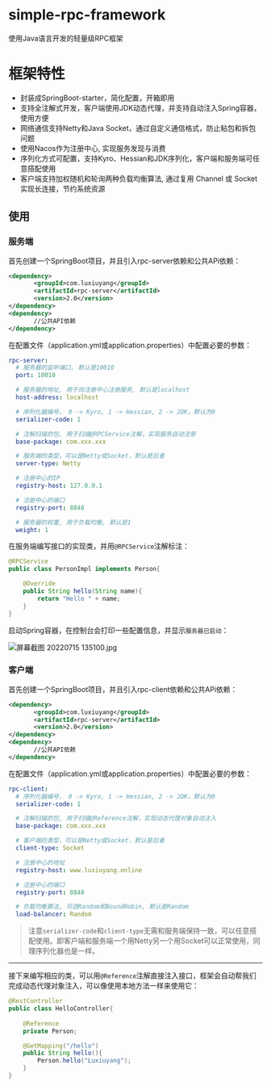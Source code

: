 # simple-rpc-framework
使用Java语言开发的轻量级RPC框架
# 框架特性
- 封装成SpringBoot-starter，简化配置，开箱即用
- 支持全注解式开发，客户端使用JDK动态代理，并支持自动注入Spring容器，使用方便
- 网络通信支持Netty和Java Socket，通过自定义通信格式，防止粘包和拆包问题
- 使用Nacos作为注册中心, 实现服务发现与消费
- 序列化方式可配置，支持Kyro、Hessian和JDK序列化，客户端和服务端可任意搭配使用
- 客户端支持加权随机和轮询两种负载均衡算法, 通过复用 Channel 或 Socket 实现长连接，节约系统资源

## 使用

### 服务端
首先创建一个SpringBoot项目，并且引入rpc-server依赖和公共APi依赖：
```xml
<dependency>
       <groupId>com.luxiuyang</groupId>
       <artifactId>rpc-server</artifactId>
       <version>2.0</version>
</dependency>
<dependency>
       //公共API依赖
</dependency>
```
在配置文件（application.yml或application.properties）中配置必要的参数：
```yml
rpc-server:
  # 服务器的监听端口, 默认是10010
  port: 10010

  # 服务器的地址, 用于向注册中心注册服务, 默认是localhost
  host-address: localhost

  # 序列化器编号， 0 -> Kyro, 1 -> Hessian, 2 -> JDK，默认为0
  serializer-code: 1

  # 注解扫描的包, 用于扫描@RPCService注解，实现服务自动注册
  base-package: com.xxx.xxx

  # 服务端的类型，可以是Netty或Socket，默认是后者
  server-type: Netty

  # 注册中心的IP
  registry-host: 127.0.0.1

  # 注册中心的端口
  registry-port: 8848

  # 服务器的权重, 用于负载均衡, 默认是1
  weight: 1
```
在服务端编写接口的实现类，并用`@RPCService`注解标注：
```java
@RPCService
public class PersonImpl implements Person{

    @Override
    public String hello(String name){
        return "Hello " + name;
    }
}
```
启动Spring容器，在控制台会打印一些配置信息，并显示`服务器已启动`：

![屏幕截图 20220715 135100.jpg](https://www.luxiuyang.online:443/file/blog/1/EGhA6BHCTI.png)

### 客户端
首先创建一个SpringBoot项目，并且引入rpc-client依赖和公共APi依赖：
```xml
<dependency>
       <groupId>com.luxiuyang</groupId>
       <artifactId>rpc-server</artifactId>
       <version>2.0</version>
</dependency>
<dependency>
       //公共API依赖
</dependency>
```
在配置文件（application.yml或application.properties）中配置必要的参数：
```yml
rpc-client:
  # 序列化器编号， 0 -> Kyro, 1 -> Hessian, 2 -> JDK，默认为0
  serializer-code: 1

  # 注解扫描的包, 用于扫描@Reference注解，实现动态代理对象自动注入
  base-package: com.xxx.xxx

  # 客户端的类型，可以是Netty或Socket，默认是后者
  client-type: Socket

  # 注册中心的地址
  registry-host: www.luxiuyang.online

  # 注册中心的端口
  registry-port: 8848

  # 负载均衡算法, 可选Random和BoundRobin, 默认是Random
  load-balancer: Random
```
> 注意`serializer-code`和`client-type`无需和服务端保持一致，可以任意搭配使用。即客户端和服务端一个用Netty另一个用Socket可以正常使用，同理序列化器也是一样。
***

接下来编写相应的类，可以用`@Reference`注解直接注入接口，框架会自动帮我们完成动态代理对象注入，可以像使用本地方法一样来使用它：
```java
@RestController
public class HelloController{
 
    @Reference
    private Person;

    @GetMapping("/hello")
    public String hello(){
        Person.hello("Luxiuyang");
    }
}
```

